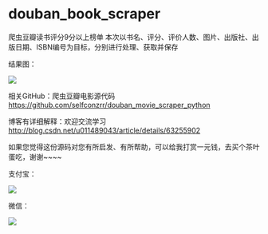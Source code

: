 # douban_book_scraper
爬虫豆瓣读书评分9分以上榜单
本次以书名、评分、评价人数、图片、出版社、出版日期、ISBN编号为目标，分别进行处理、获取并保存

结果图：

![](http://img.blog.csdn.net/20170408224039785?watermark/2/text/aHR0cDovL2Jsb2cuY3Nkbi5uZXQvdTAxMTQ4OTA0Mw==/font/5a6L5L2T/fontsize/400/fill/I0JBQkFCMA==/dissolve/70/gravity/SouthEast)

相关GitHub：爬虫豆瓣电影源代码   https://github.com/selfconzrr/douban_movie_scraper_python

博客有详细解释：欢迎交流学习  http://blog.csdn.net/u011489043/article/details/63255902

如果您觉得这份源码对您有所启发、有所帮助，可以给我打赏一元钱，去买个茶叶蛋吃，谢谢~~~~

支付宝：

![](http://img.my.csdn.net/uploads/201712/18/1513566798_2615.jpg)

微信：

![](http://img.my.csdn.net/uploads/201712/18/1513566531_2774.jpg)
